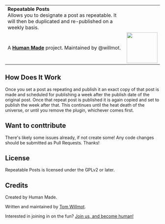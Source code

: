 <table width="100%">
	<tr>
		<td align="left" width="70">
			<strong>Repeatable Posts</strong><br />
			Allows you to designate a post as repeatable. It will then be duplicated and re-published on a weekly basis.
		</td>
		<td align="right" width="20%">
		</td>
	</tr>
	<tr>
		<td>
			A <strong><a href="https://hmn.md/">Human Made</a></strong> project. Maintained by @willmot.
		</td>
		<td align="center">
			<img src="https://hmn.md/content/themes/hmnmd/assets/images/hm-logo.svg" width="100" />
		</td>
	</tr>
</table>

## How Does It Work

Once you set a post as repeating and publish it an exact copy of that post is made and scheduled for publishing a week after the publish date of the original post. Once that repeat post is published it is again copied and set to publish the week after that. This continues until the heat death of the universe, or until you remove the plugin, whichever comes first.

## Want to conttribute

There's likely some issues already, if not create some! Any code changes should be submitted as Pull Requests. Thanks!

## License
Repeatable Posts is licensed under the GPLv2 or later.

## Credits
Created by Human Made.

Written and maintained by [Tom Willmot](https://github.com/willmot).

Interested in joining in on the fun? [Join us, and become human!](https://hmn.md/is/hiring/)